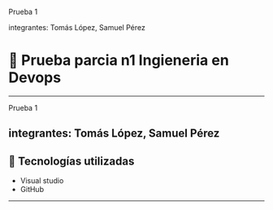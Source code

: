 Prueba 1

integrantes: Tomás López, Samuel Pérez
# 📌 Prueba parcia n1 Ingieneria en Devops
---
Prueba 1

integrantes: Tomás López, Samuel Pérez
---

## 📂 Tecnologías utilizadas
- Visual studio
- GitHub

---

